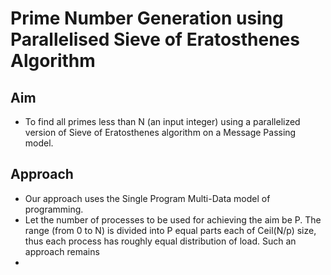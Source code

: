 # Prime Number Generation using  Parallelised Sieve of Eratosthenes Algorithm

## Aim

- To find all primes less than N (an input integer) using a parallelized version of Sieve of Eratosthenes algorithm on a Message Passing model.

## Approach

- Our approach uses the Single Program Multi-Data model of programming.
- Let the number of processes to be used for achieving the aim be P. The range (from 0 to N) is divided into P equal parts each of Ceil(N/p) size, thus each process has roughly equal distribution of load. Such an approach remains 
- 